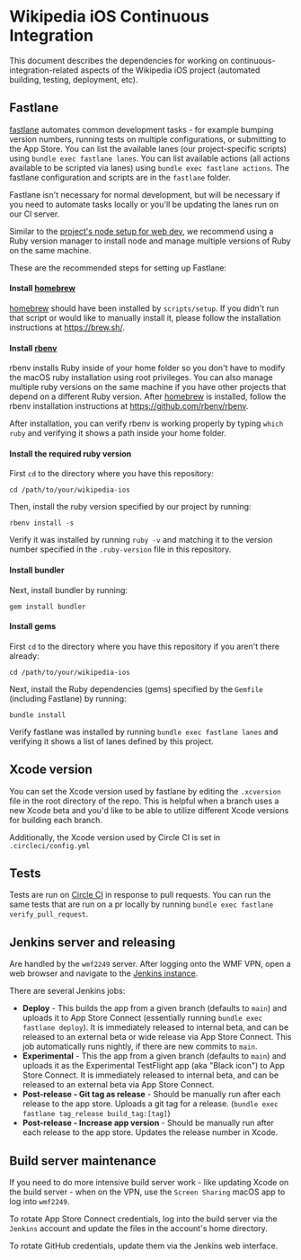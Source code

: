 # Wikipedia iOS Continuous Integration
This document describes the dependencies for working on continuous-integration-related aspects of the Wikipedia iOS project (automated building, testing, deployment, etc).

## Fastlane

[fastlane](https://fastlane.tools) automates common development tasks - for example bumping version numbers, running tests on multiple configurations, or submitting to the App Store. You can list the available lanes (our project-specific scripts) using `bundle exec fastlane lanes`. You can list available actions (all actions available to be scripted via lanes) using `bundle exec fastlane actions`. The fastlane configuration and scripts are in the `fastlane` folder.

Fastlane isn't necessary for normal development, but will be necessary if you need to automate tasks locally or you'll be updating the lanes run on our CI server.

Similar to the [project's node setup for web dev](web_dev.md), we recommend using a Ruby version manager to install node and manage multiple versions of Ruby on the same machine.

These are the recommended steps for setting up Fastlane:

#### Install [homebrew](https://brew.sh)
[homebrew](https://brew.sh) should have been installed by `scripts/setup`. If you didn't run that script or would like to manually install it, please follow the installation instructions at https://brew.sh/.

#### Install [rbenv](https://github.com/rbenv/rbenv)
rbenv installs Ruby inside of your home folder so you don't have to modify the macOS ruby installation using root privileges. You can also manage multiple ruby versions on the same machine if you have other projects that depend on a different Ruby version. After [homebrew](https://brew.sh) is installed, follow the rbenv installation instructions at https://github.com/rbenv/rbenv.

After installation, you can verify rbenv is working properly by typing `which ruby` and verifying it shows a path inside your home folder.

#### Install the required ruby version
First `cd` to the directory where you have this repository:
```
cd /path/to/your/wikipedia-ios
```

Then, install the ruby version specified by our project by running:
```
rbenv install -s
```

Verify it was installed by running `ruby -v` and matching it to the version number specified in the `.ruby-version` file in this repository.

#### Install bundler
Next, install bundler by running:
```
gem install bundler
```

#### Install gems
First `cd` to the directory where you have this repository if you aren't there already:
```
cd /path/to/your/wikipedia-ios
```
Next, install the Ruby dependencies (gems) specified by the `Gemfile` (including Fastlane) by running:
```
bundle install
```

Verify fastlane was installed by running `bundle exec fastlane lanes` and verifying it shows a list of lanes defined by this project.

## Xcode version
You can set the Xcode version used by fastlane by editing the `.xcversion` file in the root directory of the repo. This is helpful when a branch uses a new Xcode beta and you'd like to be able to utilize different Xcode versions for building each branch. 

Additionally, the Xcode version used by Circle CI is set in `.circleci/config.yml`

## Tests
Tests are run on [Circle CI](https://app.circleci.com/pipelines/github/wikimedia/wikipedia-ios) in response to pull requests. You can run the same tests that are run on a pr locally by running `bundle exec fastlane verify_pull_request`.

## Jenkins server and releasing
Are handled by the `wmf2249` server. After logging onto the WMF VPN, open a web browser and navigate to the [Jenkins instance](https://wmf2249:8043/). 

There are several Jenkins jobs:
- **Deploy** - This builds the app from a given branch (defaults to `main`) and uploads it to App Store Connect (essentially running `bundle exec fastlane deploy`). It is immediately released to internal beta, and can be released to an external beta or wide release via App Store Connect. This job automatically runs nightly, if there are new commits to `main`. 
- **Experimental** - This the app from a given branch (defaults to `main`) and uploads it as the Experimental TestFlight app (aka "Black icon") to App Store Connect. It is immediately released to internal beta, and can be released to an external beta via App Store Connect.
- **Post-release - Git tag as release** - Should be manually run after each release to the app store. Uploads a git tag for a release. (`bundle exec fastlane tag_release build_tag:[tag]`)
- **Post-release - Increase app version** - Should be manually run after each release to the app store. Updates the release number in Xcode.

## Build server maintenance
If you need to do more intensive build server work - like updating Xcode on the build server - when on the VPN, use the `Screen Sharing` macOS app to log into `wmf2249`.

To rotate App Store Connect credentials, log into the build server via the `Jenkins` account and update the files in the account's home directory. 

To rotate GitHub credentials, update them via the Jenkins web interface.
